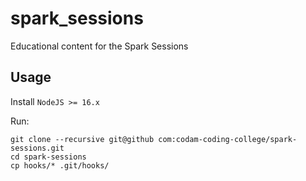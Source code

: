 # spark_sessions

Educational content for the Spark Sessions

## Usage
Install `NodeJS >= 16.x`

Run:
```
git clone --recursive git@github com:codam-coding-college/spark-sessions.git
cd spark-sessions
cp hooks/* .git/hooks/
```
